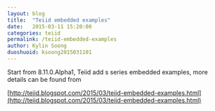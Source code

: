 ```yaml
---
layout: blog
title:  "Teiid embedded examples"
date:   2015-03-11 15:20:00
categories: teiid
permalink: /teiid-embedded-examples
author: Kylin Soong
duoshuoid: ksoong2015031101
---
```


Start from 8.11.0.Alpha1, Teiid add s series embedded examples, more details can be found from 

[http://teiid.blogspot.com/2015/03/teiid-embedded-examples.html](http://teiid.blogspot.com/2015/03/teiid-embedded-examples.html)
